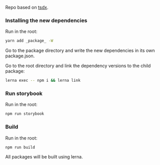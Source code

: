Repo based on [tsdx](https://https://tsdx.io/).

### Installing the new dependencies

Run in the root:

```bash
yarn add _package_ -W
```

Go to the package directory and write the new dependencies in its own package.json.

Go to the root directory and link the dependency versions to the child package:

```bash
lerna exec -- npm i && lerna link
```

### Run storybook

Run in the root:

```bash
npm run storybook
```

### Build

Run in the root:

```bash
npm run build
```

All packages will be built using lerna.

